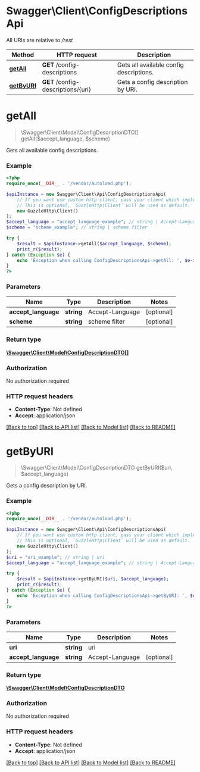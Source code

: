 # Swagger\Client\ConfigDescriptionsApi

All URIs are relative to */rest*

Method | HTTP request | Description
------------- | ------------- | -------------
[**getAll**](ConfigDescriptionsApi.md#getall) | **GET** /config-descriptions | Gets all available config descriptions.
[**getByURI**](ConfigDescriptionsApi.md#getbyuri) | **GET** /config-descriptions/{uri} | Gets a config description by URI.

# **getAll**
> \Swagger\Client\Model\ConfigDescriptionDTO[] getAll($accept_language, $scheme)

Gets all available config descriptions.

### Example
```php
<?php
require_once(__DIR__ . '/vendor/autoload.php');

$apiInstance = new Swagger\Client\Api\ConfigDescriptionsApi(
    // If you want use custom http client, pass your client which implements `GuzzleHttp\ClientInterface`.
    // This is optional, `GuzzleHttp\Client` will be used as default.
    new GuzzleHttp\Client()
);
$accept_language = "accept_language_example"; // string | Accept-Language
$scheme = "scheme_example"; // string | scheme filter

try {
    $result = $apiInstance->getAll($accept_language, $scheme);
    print_r($result);
} catch (Exception $e) {
    echo 'Exception when calling ConfigDescriptionsApi->getAll: ', $e->getMessage(), PHP_EOL;
}
?>
```

### Parameters

Name | Type | Description  | Notes
------------- | ------------- | ------------- | -------------
 **accept_language** | **string**| Accept-Language | [optional]
 **scheme** | **string**| scheme filter | [optional]

### Return type

[**\Swagger\Client\Model\ConfigDescriptionDTO[]**](../Model/ConfigDescriptionDTO.md)

### Authorization

No authorization required

### HTTP request headers

 - **Content-Type**: Not defined
 - **Accept**: application/json

[[Back to top]](#) [[Back to API list]](../../README.md#documentation-for-api-endpoints) [[Back to Model list]](../../README.md#documentation-for-models) [[Back to README]](../../README.md)

# **getByURI**
> \Swagger\Client\Model\ConfigDescriptionDTO getByURI($uri, $accept_language)

Gets a config description by URI.

### Example
```php
<?php
require_once(__DIR__ . '/vendor/autoload.php');

$apiInstance = new Swagger\Client\Api\ConfigDescriptionsApi(
    // If you want use custom http client, pass your client which implements `GuzzleHttp\ClientInterface`.
    // This is optional, `GuzzleHttp\Client` will be used as default.
    new GuzzleHttp\Client()
);
$uri = "uri_example"; // string | uri
$accept_language = "accept_language_example"; // string | Accept-Language

try {
    $result = $apiInstance->getByURI($uri, $accept_language);
    print_r($result);
} catch (Exception $e) {
    echo 'Exception when calling ConfigDescriptionsApi->getByURI: ', $e->getMessage(), PHP_EOL;
}
?>
```

### Parameters

Name | Type | Description  | Notes
------------- | ------------- | ------------- | -------------
 **uri** | **string**| uri |
 **accept_language** | **string**| Accept-Language | [optional]

### Return type

[**\Swagger\Client\Model\ConfigDescriptionDTO**](../Model/ConfigDescriptionDTO.md)

### Authorization

No authorization required

### HTTP request headers

 - **Content-Type**: Not defined
 - **Accept**: application/json

[[Back to top]](#) [[Back to API list]](../../README.md#documentation-for-api-endpoints) [[Back to Model list]](../../README.md#documentation-for-models) [[Back to README]](../../README.md)

